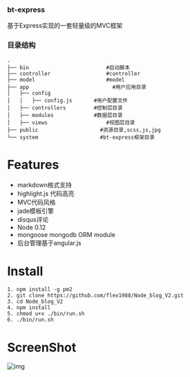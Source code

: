 ### bt-express
基于Express实现的一套轻量级的MVC框架
### 目录结构

```
.
├── bin                         #启动脚本
├── controller                  #controller
├── model                       #model
├── app                 		  #用户应用目录
│   ├── config                 
│   │   ├── config.js		#用户配置文件
│   ├── controllers			#控制层目录
│   ├── modules				#数据层目录
│   ├── views					#视图层目录
├── public                    #资源目录,scss,js,jpg
└── system                    #bt-express框架目录
```
    
Features
=====

* markdown格式支持
* highlight.js 代码高亮
* MVC代码风格
* jade模板引擎
* disqus评论
* Node 0.12 
* mongoose mongodb ORM module
* 后台管理基于angular.js

Install
=====

    1. npm install -g pm2
    2. git clone https://github.com/flex1988/Node_blog_V2.git
    3. cd Node_blog_V2
    4. npm install
    5. chmod u+x ./bin/run.sh
    6. ./bin/run.sh
    
ScreenShot
=====

![img](./public/image/screenshot.png)


